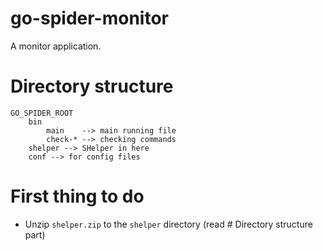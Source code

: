 # go-spider-monitor
A monitor application.

# Directory structure
```
GO_SPIDER_ROOT
    bin
        main    --> main running file
        check-* --> checking commands
    shelper --> SHelper in here
    conf --> for config files
```

# First thing to do
- Unzip `shelper.zip` to the `shelper` directory (read # Directory structure part)
